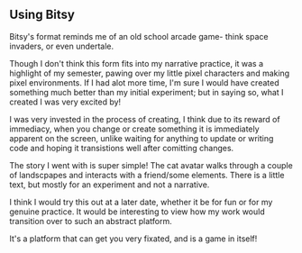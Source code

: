 <h2>Using Bitsy</h2>
<body>Bitsy's format reminds me of an old school arcade game- think space invaders, or even undertale.

Though I don't think this form fits into my narrative practice, it was a highlight of my semester, pawing over
my little pixel characters and making pixel environments. If I had alot more time, I'm sure
I would have created something much better than my initial experiment; but in saying so, what I
created I was very excited by!

I was very invested in the process of creating, I think due to its reward of immediacy, when you 
change or create something it is immediately apparent on the screen, unlike waiting for anything to update
or writing code and hoping it transistions well after comitting changes. 

The story I went with is super simple! The cat avatar walks through a couple of landscpapes and interacts 
with a friend/some elements. There is a little text, but mostly for an experiment and not a narrative.

I think I would try this out at a later date, whether it be for fun or for my genuine practice. It would be 
interesting to view how my work would transition over to such an abstract platform. 

It's a platform that can get you very fixated, and is a game in itself! </body>
